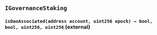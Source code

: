## `IGovernanceStaking`






### `isDaoAssociated(address account, uint256 epoch) → bool, bool, uint256, uint256` (external)






